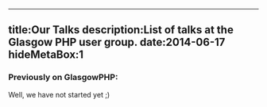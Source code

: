 ----
title:Our Talks
description:List of talks at the Glasgow PHP user group.
date:2014-06-17
hideMetaBox:1
----

### Previously on GlasgowPHP:

Well, we have not started yet ;)